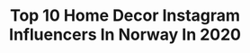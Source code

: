 ---
title: Top 10 Home Decor Instagram Influencers In Norway In 2020
description: >-
  Find top home decor Instagram influencers in Norway in 2020. Most popular hashtags: #interi #homedecor #interior #interior123.
platform: Instagram
profiles:
  - username: "anettevs"
    fullname: >-
      Anette Veronica 🇳🇴
    location: "Norway"
    followers: 11923
    engagement: 312
    commentsToLikes: 0.387941
    id: ck0ty9wkwm3230i19mrwfkgyc
    verified: false
    hashtags: "#decor, #hyggehome, #classyinteriors, #stuebord"
  - username: "mammaogfillip"
    fullname: >-
      Adelheid
    location: "Norway"
    followers: 11360
    engagement: 434
    commentsToLikes: 0.176551
    id: ck0u60z060mhj0i1946ykwz4n
    verified: false
    hashtags: "#claricell, #weekend, #newbiebykappahl, #flamingoparty"
  - username: "sibelldr"
    fullname: >-
      Sibel Durucu ✩
    location: "Norway"
    followers: 8240
    engagement: 654
    commentsToLikes: 0.291715
    id: ck6tpms9pkrgd0j71rbjenrbl
    verified: false
    hashtags: "#miniature, #ikeakitchen, #vikingfootwear, #ebeveyn"
  - username: "mitt_landlige_hjem"
    fullname: >-
      Linda🇳🇴
    location: "Norway"
    followers: 2710
    engagement: 2022
    commentsToLikes: 0.117047
    id: ck5bwjvuclua20i11g8qfj8qa
    verified: false
    hashtags: "#venterp, #peoner, #homesweethome, #romantichomes"
  - username: "benedictehn"
    fullname: >-
      🌵Nordic Interior & DIY
    location: "Norway"
    followers: 28717
    engagement: 456
    commentsToLikes: 0.177801
    id: ck5bvb66ojbis0i113m9mdvmn
    verified: false
    hashtags: "#scandinavianinterior, #inredningsdetaljer, #diyblog, #diywithbenedictehn"
  - username: "homebygard"
    fullname: >-
      Interior Inspiration
    location: "Norway"
    followers: 35472
    engagement: 243
    commentsToLikes: 0.083697
    id: ck8sw06uqdcmm0j78ge7bkrj6
    verified: false
    hashtags: "#cabinvibes, #mydomaine, #decorinspiration, #cabinlust"
  - username: "design_logg"
    fullname: >-
      Camilla Bakken
    location: "Norway"
    followers: 2074
    engagement: 1310
    commentsToLikes: 0.169671
    id: ck8t2aybmysd70j78kp0p0gby
    verified: false
    hashtags: "#homeinspo, #thatauthenticfeeling, #diyhomedecor, #inspotoyourhome"
  - username: "byphiamarie"
    fullname: >-
      Phia Andersson ~ #ByPhiaMarie
    location: "Norway"
    followers: 3058
    engagement: 1235
    commentsToLikes: 0.337906
    id: ck6tp7dw5i8ml0j71g6zk6n8u
    verified: false
    hashtags: "#vibakar, #boligdr, #interiores, #oslo"
  - username: "hanne_paalandet"
    fullname: >-
      Hanne Aamodt
    location: "Norway"
    followers: 43650
    engagement: 206
    commentsToLikes: 0.076985
    id: ck5ckwaw8xqm30i11kviwadj1
    verified: false
    hashtags: "#hagelivoguterom, #byhanne, #interior125, #endeligfredag"
  - username: "myinteriorandhome"
    fullname: >-
      Bente Furrebøe
    location: "Norway"
    followers: 247981
    engagement: 144
    commentsToLikes: 0.058031
    id: ck135b1ah0lly0i199xu7v4pr
    verified: false
    hashtags: "#entrancestyle, #homeinspiration, #easyinterieur, #balconydesign"
---